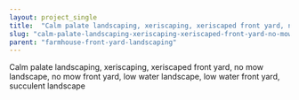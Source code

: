 ```yaml
---
layout: project_single
title:  "Calm palate landscaping, xeriscaping, xeriscaped front yard, no mow landscape, no mow front yard, low water landscape, low water front yard, succulent landscape"
slug: "calm-palate-landscaping-xeriscaping-xeriscaped-front-yard-no-mow-landscape-no-mow-front-yard-low"
parent: "farmhouse-front-yard-landscaping"
---
```

Calm palate landscaping, xeriscaping, xeriscaped front yard, no mow landscape, no mow front yard, low water landscape, low water front yard, succulent landscape